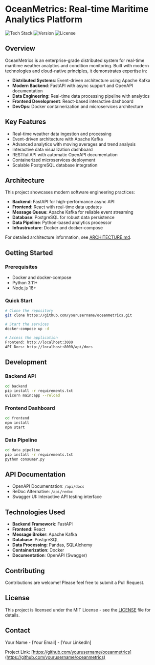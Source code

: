 # OceanMetrics: Real-time Maritime Analytics Platform

![Tech Stack](https://img.shields.io/badge/Tech%20Stack-FastAPI%20%7C%20React%20%7C%20Kafka%20%7C%20PostgreSQL-blue)
![Version](https://img.shields.io/badge/version-1.0.0-green)
![License](https://img.shields.io/badge/license-MIT-blue)

## Overview

OceanMetrics is an enterprise-grade distributed system for real-time maritime weather analytics and condition monitoring. Built with modern technologies and cloud-native principles, it demonstrates expertise in:

- **Distributed Systems**: Event-driven architecture using Apache Kafka
- **Modern Backend**: FastAPI with async support and OpenAPI documentation
- **Data Engineering**: Real-time data processing pipeline with analytics
- **Frontend Development**: React-based interactive dashboard
- **DevOps**: Docker containerization and microservices architecture

## Key Features

- Real-time weather data ingestion and processing
- Event-driven architecture with Apache Kafka
- Advanced analytics with moving averages and trend analysis
- Interactive data visualization dashboard
- RESTful API with automatic OpenAPI documentation
- Containerized microservices deployment
- Scalable PostgreSQL database integration

## Architecture

This project showcases modern software engineering practices:

- **Backend**: FastAPI for high-performance async API
- **Frontend**: React with real-time data updates
- **Message Queue**: Apache Kafka for reliable event streaming
- **Database**: PostgreSQL for robust data persistence
- **Data Pipeline**: Python-based analytics processor
- **Infrastructure**: Docker and docker-compose

For detailed architecture information, see [ARCHITECTURE.md](ARCHITECTURE.md).

## Getting Started

### Prerequisites
- Docker and docker-compose
- Python 3.11+
- Node.js 18+

### Quick Start
```bash
# Clone the repository
git clone https://github.com/yourusername/oceanmetrics.git

# Start the services
docker-compose up -d

# Access the application
Frontend: http://localhost:3000
API Docs: http://localhost:8000/api/docs
```

## Development

### Backend API
```bash
cd backend
pip install -r requirements.txt
uvicorn main:app --reload
```

### Frontend Dashboard
```bash
cd frontend
npm install
npm start
```

### Data Pipeline
```bash
cd data_pipeline
pip install -r requirements.txt
python consumer.py
```

## API Documentation

- OpenAPI Documentation: `/api/docs`
- ReDoc Alternative: `/api/redoc`
- Swagger UI: Interactive API testing interface

## Technologies Used

- **Backend Framework**: FastAPI
- **Frontend**: React
- **Message Broker**: Apache Kafka
- **Database**: PostgreSQL
- **Data Processing**: Pandas, SQLAlchemy
- **Containerization**: Docker
- **Documentation**: OpenAPI (Swagger)

## Contributing

Contributions are welcome! Please feel free to submit a Pull Request.

## License

This project is licensed under the MIT License - see the [LICENSE](LICENSE) file for details.

## Contact

Your Name - [Your Email] - [Your LinkedIn]

Project Link: [https://github.com/yourusername/oceanmetrics](https://github.com/yourusername/oceanmetrics)
